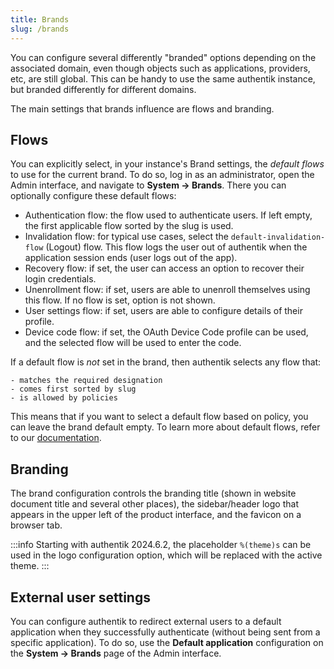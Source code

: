 ```yaml
---
title: Brands
slug: /brands
---
```


You can configure several differently "branded" options depending on the associated domain, even though objects such as applications, providers, etc, are still global. This can be handy to use the same authentik instance, but branded differently for different domains.

The main settings that brands influence are flows and branding.

## Flows

You can explicitly select, in your instance's Brand settings, the _default flows_ to use for the current brand. To do so, log in as an administrator, open the Admin interface, and navigate to **System -> Brands**. There you can optionally configure these default flows:

- Authentication flow: the flow used to authenticate users. If left empty, the first applicable flow sorted by the slug is used.
- Invalidation flow: for typical use cases, select the `default-invalidation-flow` (Logout) flow. This flow logs the user out of authentik when the application session ends (user logs out of the app).
- Recovery flow: if set, the user can access an option to recover their login credentials.
- Unenrollment flow: if set, users are able to unenroll themselves using this flow. If no flow is set, option is not shown.
- User settings flow: if set, users are able to configure details of their profile.
- Device code flow: if set, the OAuth Device Code profile can be used, and the selected flow will be used to enter the code.

If a default flow is _not_ set in the brand, then authentik selects any flow that:

    - matches the required designation
    - comes first sorted by slug
    - is allowed by policies

This means that if you want to select a default flow based on policy, you can leave the brand default empty. To learn more about default flows, refer to our [documentation](../add-secure-apps/flows-stages/flow/examples/default_flows.md).

## Branding

The brand configuration controls the branding title (shown in website document title and several other places), the sidebar/header logo that appears in the upper left of the product interface, and the favicon on a browser tab.

:::info
Starting with authentik 2024.6.2, the placeholder `%(theme)s` can be used in the logo configuration option, which will be replaced with the active theme.
:::

## External user settings

You can configure authentik to redirect external users to a default application when they successfully authenticate (without being sent from a specific application). To do so, use the **Default application** configuration on the **System -> Brands** page of the Admin interface.
